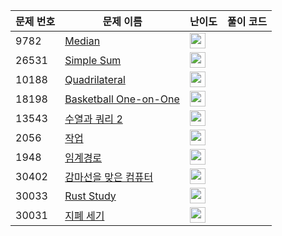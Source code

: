| 문제 번호 | 문제 이름 | 난이도 | 풀이 코드 |
| --- | --- | --- | --- |
| 9782 | [Median](https://www.acmicpc.net/problem/9782) | <img height="25px" width="25px=" src="https://static.solved.ac/tier_small/2.svg"/> |  |
| 26531 | [Simple Sum](https://www.acmicpc.net/problem/26531) | <img height="25px" width="25px=" src="https://static.solved.ac/tier_small/2.svg"/> |  |
| 10188 | [Quadrilateral](https://www.acmicpc.net/problem/10188) | <img height="25px" width="25px=" src="https://static.solved.ac/tier_small/2.svg"/> |  |
| 18198 | [Basketball One-on-One](https://www.acmicpc.net/problem/18198) | <img height="25px" width="25px=" src="https://static.solved.ac/tier_small/2.svg"/> |  |
| 13543 | [수열과 쿼리 2](https://www.acmicpc.net/problem/13543) | <img height="25px" width="25px=" src="https://static.solved.ac/tier_small/24.svg"/> |  |
| 2056 | [작업](https://www.acmicpc.net/problem/2056) | <img height="25px" width="25px=" src="https://static.solved.ac/tier_small/12.svg"/> |  |
| 1948 | [임계경로](https://www.acmicpc.net/problem/1948) | <img height="25px" width="25px=" src="https://static.solved.ac/tier_small/16.svg"/> |  |
| 30402 | [감마선을 맞은 컴퓨터](https://www.acmicpc.net/problem/30402) | <img height="25px" width="25px=" src="https://static.solved.ac/tier_small/2.svg"/> |  |
| 30033 | [Rust Study](https://www.acmicpc.net/problem/30033) | <img height="25px" width="25px=" src="https://static.solved.ac/tier_small/2.svg"/> |  |
| 30031 | [지폐 세기](https://www.acmicpc.net/problem/30031) | <img height="25px" width="25px=" src="https://static.solved.ac/tier_small/2.svg"/> |  |

